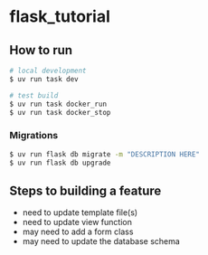 # flask_tutorial
 
## How to run

```bash
# local development
$ uv run task dev

# test build
$ uv run task docker_run
$ uv run task docker_stop
```

### Migrations

```bash
$ uv run flask db migrate -m "DESCRIPTION HERE"
$ uv run flask db upgrade
```

## Steps to building a feature

- need to update template file(s)
- need to update view function
- may need to add a form class
- may need to update the database schema